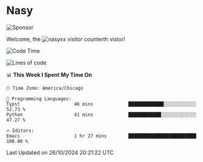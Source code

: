 # Nasy

<!--
<p align="center">
<img height="200" src="https://github-readme-stats.vercel.app/api?username=nasyxx&count_private=true&show_icons=true&theme=dracula&include_all_commits=true"/>
<img height="200" src="https://github-readme-stats.vercel.app/api/top-langs/?username=nasyxx&theme=dracula&hide=html,jupyter+notebook&count_private=true&show_icons=true"/>
</p>

  
----------------
-->

![Sponsor](https://img.shields.io/static/v1.svg?label=Sponsor&message=%E2%9D%A4&logo=GitHub&style=flat&color=pink)
 
Welcome, the ![nasyxx visitor counter](https://count.getloli.com/get/@nasyxx?theme=rule34)th vistor!
 
<!--START_SECTION:waka-->
![Code Time](http://img.shields.io/badge/Code%20Time-4%2C701%20hrs%2030%20mins-blue)

![Lines of code](https://img.shields.io/badge/From%20Hello%20World%20I%27ve%20Written-6.3%20million%20lines%20of%20code-blue)

📊 **This Week I Spent My Time On** 

```text
🕑︎ Time Zone: America/Chicago

💬 Programming Languages: 
Typst                    46 mins             █████████████░░░░░░░░░░░░   52.73 % 
Python                   41 mins             ████████████░░░░░░░░░░░░░   47.27 % 

🔥 Editors: 
Emacs                    1 hr 27 mins        █████████████████████████   100.00 % 
```


 Last Updated on 26/10/2024 20:21:22 UTC
<!--END_SECTION:waka-->

<!-- ![visitors](https://visitor-badge.laobi.icu/badge?page_id=nasyxx.nasyxx) -->
